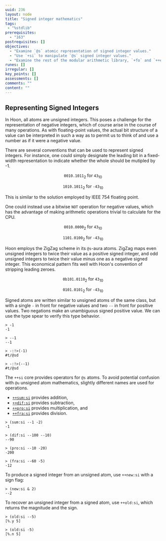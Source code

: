 ```yaml
---
uuid: 236
layout: node
title: "Signed integer mathematics"
tags:
 - "%stdlib"
prerequisites:
  - "163"
postrequisites: []
objectives:
  - "Examine `@s` atomic representation of signed integer values."
  - "Use `+si` to manipulate `@s` signed integer values."
  - "Examine the rest of the modular arithmetic library, `+fo` and `++egcd`."
runes: []
irregular: []
key_points: []
assessments: []
comments: ""
content: ""
---
```


##  Representing Signed Integers

In Hoon, all atoms are unsigned integers.  This poses a challenge for the representation of negative integers, which of course arise in the course of many operations.  As with floating-point values, the actual bit structure of a value can be interpreted in such a way as to permit us to think of and use a number as if it were a negative value.

There are several conventions that can be used to represent signed integers.  For instance, one could simply designate the leading bit in a fixed-width representation to indicate whether the whole should be mutipled by -1.

$$
\texttt{0010.1011}_{2}\;\text{for}\;\texttt{43}_{10}
$$

$$
\texttt{1010.1011}_{2}\;\text{for}\;\texttt{-43}_{10}
$$

This is similar to the solution employed by IEEE 754 floating point.

One could instead use a bitwise `NOT` operation for negative values, which has the advantage of making arithmetic operations trivial to calculate for the CPU.

$$
\texttt{0010.0000}_{2}\;\text{for}\;\texttt{43}_{10}
$$

$$
\texttt{1101.0100}_{2}\;\text{for}\;\texttt{-43}_{10}
$$

Hoon employs the ZigZag scheme in its `@s`-aura atoms.  ZigZag maps even unsigned integers to twice their value as a positive signed integer, and odd unsigned integers to twice their value minus one as a negative signed integer.  This economical pattern fits well with Hoon's convention of stripping leading zeroes.

$$
\texttt{0b101.0110}_{2}\;\text{for}\;\texttt{43}_{10}
$$

$$
\texttt{0101.0101}_{2}\;\text{for}\;\texttt{-43}_{10}
$$

Signed atoms are written similar to unsigned atoms of the same class, but with a single `-` in front for negative values and two `--` in front for positive values.  Two negations make an unambiguous signed positive value.  We can use the type spear to verify this type behavior.

```hoon
> -1
-1

> --1
--1

> -:!>(-1)
#t/@sd

> -:!>(--1)
#t/@sd
```

The `++si` core provides operators for `@s` atoms.  To avoid potential confusion with `@u` unsigned atom mathematics, slightly different names are used for operations.

-   [`++sum:si`](https://developers.urbit.org/reference/hoon/stdlib/3a#sumsi) provides addition,
-   [`++dif:si`](https://developers.urbit.org/reference/hoon/stdlib/3a#difsi) provides subtraction,
-   [`++pro:si`](https://developers.urbit.org/reference/hoon/stdlib/3a#prosi) provides multiplication, and
-   [`++fra:si`](https://developers.urbit.org/reference/hoon/stdlib/3a#frasi) provides division.

```hoon
> (sum:si --1 -2)
-1

> (dif:si --100 --10)
--90

> (pro:si --10 -20)
-200

> (fra:si --60 -5)
-12
```

To produce a signed integer from an unsigned atom, use `++new:si` with a sign flag:

```hoon
> (new:si & 2)
--2
```

To recover an unsigned integer from a signed atom, use `++old:si`, which returns the magnitude and the sign.

```hoon
> (old:si --5)
[%.y 5]

> (old:si -5)
[%.n 5]
```

